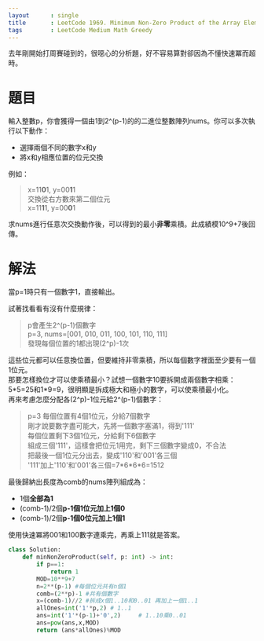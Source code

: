 ```yaml
--- 
layout      : single
title       : LeetCode 1969. Minimum Non-Zero Product of the Array Elements
tags        : LeetCode Medium Math Greedy
---
```

去年剛開始打周賽碰到的，很噁心的分析題，好不容易算對卻因為不懂快速冪而超時。  

# 題目
輸入整數p，你會獲得一個由1到2^(p-1)的的二進位整數陣列nums。你可以多次執行以下動作：  
- 選擇兩個不同的數字x和y  
- 將x和y相應位置的位元交換  

例如：  
> x=11**0**1, y=00**1**1  
> 交換從右方數來第二個位元  
> x=11**1**1, y=00**0**1  

求nums進行任意次交換動作後，可以得到的最小**非零**乘積。此成績模10^9+7後回傳。

# 解法
當p=1時只有一個數字1，直接輸出。  

試著找看看有沒有什麼規律：  
> p會產生2^(p-1)個數字    
> p=3, nums=[001, 010, 011, 100, 101, 110, 111]  
> 發現每個位置的1都出現(2^p)-1次  

這些位元都可以任意換位置，但要維持非零乘積，所以每個數字裡面至少要有一個1位元。  
那要怎樣換位才可以使乘積最小？試想一個數字10要拆開成兩個數字相乘：5\*5=25和1\*9=9，很明顯是拆成極大和極小的數字，可以使乘積最小化。  
再來考慮怎麼分配各(2^p)-1位元給2^(p-1)個數字：  
> p=3 每個位置有4個1位元，分給7個數字  
> 剛才說要數字盡可能大，先將一個數字塞滿1，得到'111'  
> 每個位置剩下3個1位元，分給剩下6個數字  
> 組成三個'111'，這樣會把位元1用完，剩下三個數字變成0，不合法  
> 把最後一個1位元分出去，變成'110'和'001'各三個  
> '111'加上'110'和'001'各三個=7\*6\*6\*6=1512  

最後歸納出長度為comb的nums陣列組成為：  
- 1個**全部為1**  
- (comb-1)/2個**p-1個1位元加上1個0**  
- (comb-1)/2個**p-1個0位元加上1個1**  

使用快速冪將001和100數字連乘完，再乘上111就是答案。

```python
class Solution:
    def minNonZeroProduct(self, p: int) -> int:
        if p==1:
            return 1
        MOD=10**9+7
        n=2**(p-1) #每個位元共有n個1
        comb=(2**p)-1 #共有個數字
        x=(comb-1)//2 #拆成x個1..10和0..01 再加上一個1..1
        allOnes=int('1'*p,2) # 1..1
        ans=int('1'*(p-1)+'0',2)     # 1..10乘0..01
        ans=pow(ans,x,MOD)
        return (ans*allOnes)%MOD
```
